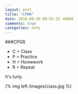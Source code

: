 ```yaml
---
layout: post
title: "CPHR"
date: 2016-09-20 00:55:22 +0000
comments: true
categories: note
---
```


###CPGR

* C = Class
* P = Practice
* H = Homework
* R = Repeat

It's turly.

{% img left /images/class.jpg %}
